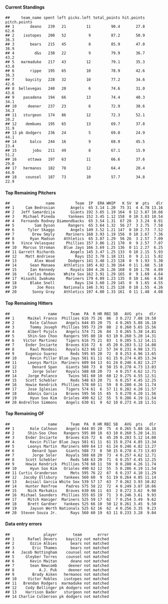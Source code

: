 #### Current Standings

    ##     team_name spent left picks.left total_points hit.points pitch.points
    ## 1       deano   239   21         11         90.4       27.8         62.6
    ## 2    isotopes   208   52          9         87.2       50.9         36.3
    ## 3       bears   215   45          8         85.9       47.0         38.9
    ## 4         d&s   238   22          9         79.9       36.7         43.2
    ## 5   marmaduke   217   43         12         79.1       35.3         43.8
    ## 6       rippe   195   65         10         78.9       42.6         36.3
    ## 7     baycity   228   32         10         77.2       34.6         42.6
    ## 8  bellevegas   240   20          6         74.6       31.0         43.6
    ## 9    pasadena   194   66         13         74.4       40.3         34.1
    ## 10     deener   237   23          6         72.9       38.6         34.3
    ## 11   sturgeon   174   86         12         72.3       52.1         20.2
    ## 12    dembums   195   65         13         69.7       37.8         31.9
    ## 13 pk dodgers   236   24          5         69.0       24.9         44.1
    ## 14      balco   244   16          9         68.9       45.5         23.4
    ## 15       jobu   211   49          8         67.1       15.9         51.2
    ## 16     ottawa   197   63         11         66.6       37.6         29.0
    ## 17   hermanos   182   78         12         64.4       20.4         44.0
    ## 18    counsel   187   73         10         57.7       34.8         22.9

#### Top Remaining Pitchers

    ##                name         Team  IP  ERA WHIP   K SV  W  pts   dlr
    ## 1     Cam Bedrosian       Angels  65 3.14 1.20  75 31  4 4.78 13.16
    ## 2   Jeff Samardzija       Giants 192 3.65 1.19 164  0 12 3.87 10.66
    ## 3    Michael Pineda      Yankees 152 3.45 1.12 158  0 10 3.83 10.54
    ## 4   Fernando Rodney Diamondbacks  65 3.54 1.31  67 28  3 3.24  8.91
    ## 5         Sam Dyson      Rangers  65 3.64 1.32  56 27  3 2.75  7.58
    ## 6      Tyler Skaggs       Angels 149 3.52 1.21 147  0 10 2.73  7.52
    ## 7        Drew Smyly     Mariners 168 3.93 1.19 156  0 10 2.67  7.36
    ## 8       Ryan Madson    Athletics  65 3.87 1.29  56 26  3 2.57  7.09
    ## 9   Vince Velasquez     Phillies 157 3.86 1.21 170  0  9 2.57  7.07
    ## 10   Marcus Stroman    Blue Jays 166 3.69 1.25 136  0 11 2.27  6.25
    ## 11 Garrett Richards       Angels 145 3.47 1.25 133  0 10 2.15  5.93
    ## 12    Matt Andriese         Rays 152 3.78 1.18 131  0  9 2.11  5.82
    ## 13        Alex Wood      Dodgers 141 3.48 1.23 128  0  9 1.93  5.30
    ## 14      Sean Manaea    Athletics 185 4.02 1.30 164  0 11 1.88  5.18
    ## 15      Ian Kennedy       Royals 184 4.26 1.26 168  0 10 1.78  4.89
    ## 16     Carlos Rodon    White Sox 162 3.91 1.29 165  0  9 1.69  4.64
    ## 17  Hisashi Iwakuma     Mariners 179 4.09 1.23 135  0 10 1.66  4.58
    ## 18      Blake Snell         Rays 134 3.60 1.29 145  0  9 1.65  4.55
    ## 19         Joe Ross    Nationals 146 3.91 1.25 128  0 10 1.55  4.26
    ## 20       Sonny Gray    Athletics 197 4.00 1.33 161  0 11 1.48  4.08

#### Top Remaining Hitters

    ##                 name      Team  PA  R HR RBI SB   AVG  pts   dlr
    ## 1      Maikel Franco  Phillies 616 75 26  86  3 0.272 7.08 19.50
    ## 2       Kole Calhoun    Angels 644 85 20  75  4 0.265 5.88 16.18
    ## 3       Tommy Joseph  Phillies 595 73 29  88  2 0.260 5.65 15.56
    ## 4      Albert Pujols    Angels 574 71 26  84  3 0.265 5.38 14.81
    ## 5      Shin-Soo Choo   Rangers 595 80 18  63 10 0.260 5.20 14.31
    ## 6    Victor Martinez    Tigers 616 75 21  83  1 0.285 5.12 14.11
    ## 7     Ender Inciarte    Braves 616 72  6  45 20 0.283 5.12 14.08
    ## 8       Raul Mondesi    Royals 623 66 12  57 34 0.231 4.98 13.71
    ## 9     Eugenio Suarez      Reds 595 65 20  72  8 0.253 4.96 13.65
    ## 10      Kevin Pillar Blue Jays 581 61 11  61 15 0.274 4.85 13.34
    ## 11     Leonys Martin  Mariners 609 64 13  61 24 0.246 4.82 13.27
    ## 12       Denard Span    Giants 588 73  8  50 15 0.278 4.73 13.03
    ## 13       Jorge Soler    Royals 588 68 20  73  4 0.257 4.62 12.71
    ## 14     Jorge Polanco     Twins 581 60 10  60 12 0.275 4.55 12.51
    ## 15    Scott Schebler      Reds 548 63 20  71  6 0.257 4.45 12.25
    ## 16    Howie Kendrick  Phillies 578 60 11  59  8 0.280 4.26 11.74
    ## 17     Jose Iglesias    Tigers 574 61  6  57 11 0.282 4.20 11.57
    ## 18     Adonis Garcia    Braves 595 56 15  65  5 0.270 4.20 11.56
    ## 19      Hyun Soo Kim   Orioles 490 62 12  55  5 0.286 4.19 11.54
    ## 20 Andrelton Simmons    Angels 630 61  9  62 10 0.273 4.18 11.51

#### Top Remaining OF

    ##                 name      Team  PA  R HR RBI SB   AVG  pts   dlr
    ## 1       Kole Calhoun    Angels 644 85 20  75  4 0.265 5.88 16.18
    ## 2      Shin-Soo Choo   Rangers 595 80 18  63 10 0.260 5.20 14.31
    ## 3     Ender Inciarte    Braves 616 72  6  45 20 0.283 5.12 14.08
    ## 4       Kevin Pillar Blue Jays 581 61 11  61 15 0.274 4.85 13.34
    ## 5      Leonys Martin  Mariners 609 64 13  61 24 0.246 4.82 13.27
    ## 6        Denard Span    Giants 588 73  8  50 15 0.278 4.73 13.03
    ## 7        Jorge Soler    Royals 588 68 20  73  4 0.257 4.62 12.71
    ## 8     Scott Schebler      Reds 548 63 20  71  6 0.257 4.45 12.25
    ## 9     Howie Kendrick  Phillies 578 60 11  59  8 0.280 4.26 11.74
    ## 10      Hyun Soo Kim   Orioles 490 62 12  55  5 0.286 4.19 11.54
    ## 11 Curtis Granderson      Mets 595 76 22  67  6 0.237 4.10 11.29
    ## 12   Jacoby Ellsbury   Yankees 560 60  9  51 19 0.264 4.05 11.14
    ## 13    Avisail Garcia White Sox 539 57 17  63  7 0.262 3.93 10.82
    ## 14    Hunter Renfroe    Padres 575 58 22  72  4 0.249 3.87 10.66
    ## 15     Nick Markakis    Braves 630 66 11  63  2 0.272 3.62  9.98
    ## 16  Michael Saunders  Phillies 555 65 19  71  3 0.246 3.61  9.93
    ## 17     Mitch Haniger  Mariners 525 59 17  62  7 0.254 3.49  9.62
    ## 18     Brett Gardner   Yankees 525 66 10  50 12 0.261 3.45  9.50
    ## 19      Jayson Werth Nationals 525 62 16  62  4 0.256 3.35  9.23
    ## 20  Steven Souza Jr.      Rays 560 60 19  63 11 0.233 3.28  9.04

#### Data entry errors

    ##               player       team       error
    ## 1      Rafael Devers    baycity not matched
    ## 2       Ozzie Albies      bears not matched
    ## 3        Eric Thames      bears not matched
    ## 4   Jacob Nottingham    counsel not matched
    ## 5     Gleyber Torres    counsel not matched
    ## 6       Kevin Maitan      deano not matched
    ## 7       Sean Newcomb     deener not matched
    ## 8           A.J. Puk     deener not matched
    ## 9        Brady Aiken   hermanos not matched
    ## 10     Victor Robles   isotopes not matched
    ## 11   Brendan Rodgers  marmaduke not matched
    ## 12    Cody Bellinger pk dodgers not matched
    ## 13    Harrison Bader   sturgeon not matched
    ## 14 Charlie Culberson pk dodgers not matched

